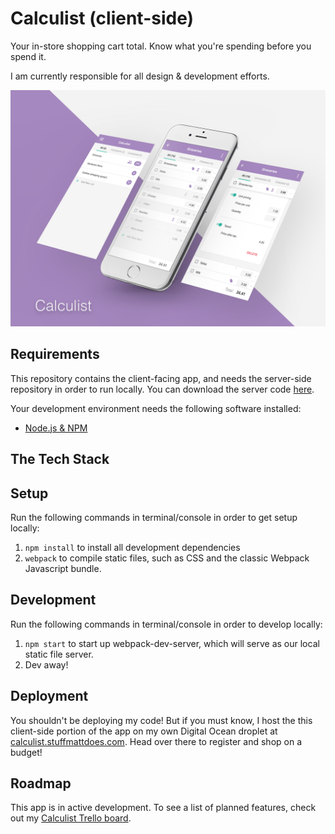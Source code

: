# Calculist (client-side) #
Your in-store shopping cart total. Know what you're spending before you spend it.

I am currently responsible for all design & development efforts.

![alt tag](Mockup.png)

## Requirements ##
This repository contains the client-facing app, and needs the server-side repository in order to run locally. You can download the server code [here](https://github.com/stuffmattdoes/react-calculist-server).

Your development environment needs the following software installed:

* [Node.js & NPM](https://nodejs.org/en/)

## The Tech Stack ##


## Setup ##
Run the following commands in terminal/console in order to get setup locally:

1. `npm install` to install all development dependencies
2. `webpack` to compile static files, such as CSS and the classic Webpack Javascript bundle.

## Development ##
Run the following commands in terminal/console in order to develop locally:

1. `npm start` to start up webpack-dev-server, which will serve as our local static file server.
2. Dev away!

## Deployment ##
You shouldn't be deploying my code! But if you must know, I host the this client-side portion of the app on my own Digital Ocean droplet at [calculist.stuffmattdoes.com](https://calculist.stuffmattdoes.com). Head over there to register and shop on a budget!

## Roadmap ##
This app is in active development. To see a list of planned features, check out my [Calculist Trello board](https://trello.com/b/ZQUkXrIX/calculist).